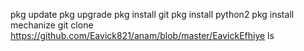 pkg update
pkg upgrade
pkg install git
pkg install python2
pkg install mechanize
git clone https://github.com/Eavick821/anam/blob/master/EavickEfhiye
ls

